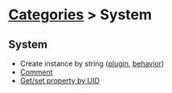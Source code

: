 # [Categories](categories.index.html) > System

## System

- Create instance by string ([plugin](rex_nickname.html), [behavior](rex_bnickname.html))
- [Comment](rex_comment.html)
- [Get/set property by UID](rex_uid2prop.html)